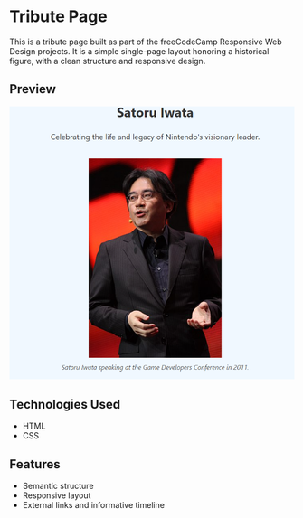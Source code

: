 # Tribute Page

This is a tribute page built as part of the freeCodeCamp Responsive Web Design projects. It is a simple single-page layout honoring a historical figure, with a clean structure and responsive design.

## Preview

![Tribute Page Preview](./assets/capture.png)

## Technologies Used

- HTML
- CSS

## Features

- Semantic structure
- Responsive layout
- External links and informative timeline
